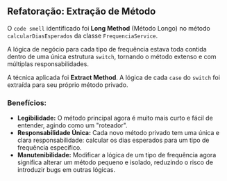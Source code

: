 ## Refatoração: Extração de Método

O `code smell` identificado foi **Long Method** (Método Longo) no método `calcularDiasEsperados` da classe `FrequenciaService`.

A lógica de negócio para cada tipo de frequência estava toda contida dentro de uma única estrutura `switch`, tornando o método extenso e com múltiplas responsabilidades.

A técnica aplicada foi **Extract Method**. A lógica de cada `case` do `switch` foi extraída para seu próprio método privado.

### Benefícios:
- **Legibilidade:** O método principal agora é muito mais curto e fácil de entender, agindo como um "roteador".
- **Responsabilidade Única:** Cada novo método privado tem uma única e clara responsabilidade: calcular os dias esperados para um tipo de frequência específico.
- **Manutenibilidade:** Modificar a lógica de um tipo de frequência agora significa alterar um método pequeno e isolado, reduzindo o risco de introduzir bugs em outras lógicas.